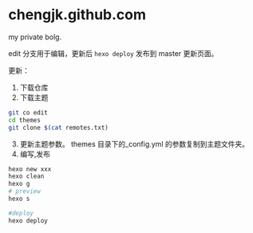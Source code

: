 # chengjk.github.com

my private bolg.

edit 分支用于编辑，更新后 `hexo deploy` 发布到 master   更新页面。

更新：
1. 下载仓库 
2. 下载主题
``` sh
git co edit
cd themes
git clone $(cat remotes.txt) 

```
3. 更新主题参数。 themes 目录下的_config.yml 的参数复制到主题文件夹。
4. 编写,发布

```sh
hexo new xxx
hexo clean 
hexo g
# preview
hexo s

#deploy
hexo deploy

```

